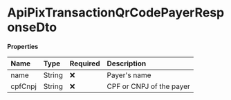 # ApiPixTransactionQrCodePayerResponseDto

**Properties**

| Name    | Type   | Required | Description              |
| :------ | :----- | :------- | :----------------------- |
| name    | String | ❌       | Payer's name             |
| cpfCnpj | String | ❌       | CPF or CNPJ of the payer |

<!-- This file was generated by liblab | https://liblab.com/ -->
